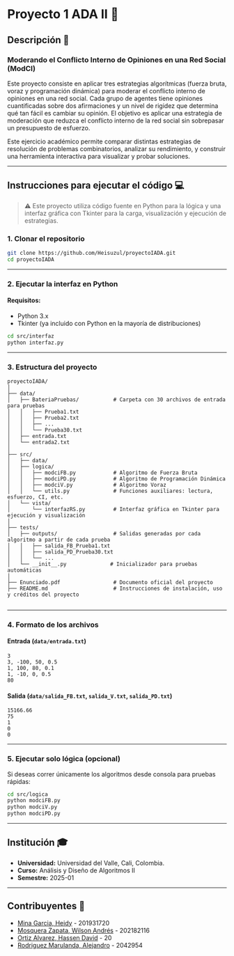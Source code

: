 # Proyecto 1 ADA II :rocket:

## Descripción :page_facing_up:

### Moderando el Conflicto Interno de Opiniones en una Red Social (ModCI)

Este proyecto consiste en aplicar tres estrategias algorítmicas (fuerza bruta, voraz y programación dinámica) para moderar el conflicto interno de opiniones en una red social. Cada grupo de agentes tiene opiniones cuantificadas sobre dos afirmaciones y un nivel de rigidez que determina qué tan fácil es cambiar su opinión. El objetivo es aplicar una estrategia de moderación que reduzca el conflicto interno de la red social sin sobrepasar un presupuesto de esfuerzo.

Este ejercicio académico permite comparar distintas estrategias de resolución de problemas combinatorios, analizar su rendimiento, y construir una herramienta interactiva para visualizar y probar soluciones.

---

## Instrucciones para ejecutar el código :computer:

> ⚠️ Este proyecto utiliza código fuente en Python para la lógica y una interfaz gráfica con Tkinter para la carga, visualización y ejecución de estrategias.

### 1. Clonar el repositorio

```bash
git clone https://github.com/Heisuzul/proyectoIADA.git
cd proyectoIADA
```

---

### 2. Ejecutar la interfaz en Python

#### Requisitos:
- Python 3.x
- Tkinter (ya incluido con Python en la mayoría de distribuciones)

```bash
cd src/interfaz
python interfaz.py
```

---

### 3. Estructura del proyecto

```
proyectoIADA/
│
├── data/
│   ├── BateriaPruebas/           # Carpeta con 30 archivos de entrada para pruebas
│   │   ├── Prueba1.txt
│   │   ├── Prueba2.txt
│   │   ├── ...
│   │   └── Prueba30.txt
│   ├── entrada.txt               
│   └── entrada2.txt              
│
├── src/
│   ├── data/                     
│   ├── logica/                   
│   │   ├── modciFB.py            # Algoritmo de Fuerza Bruta
│   │   ├── modciPD.py            # Algoritmo de Programación Dinámica
│   │   ├── modciV.py             # Algoritmo Voraz
│   │   └── utils.py              # Funciones auxiliares: lectura, esfuerzo, CI, etc.
│   └── vista/
│       └── interfazRS.py         # Interfaz gráfica en Tkinter para ejecución y visualización
│
├── tests/
│   ├── outputs/                  # Salidas generadas por cada algoritmo a partir de cada prueba
│   │   ├── salida_FB_Prueba1.txt
│   │   ├── salida_PD_Prueba30.txt
│   │   └── ...
│   └── __init__.py              # Inicializador para pruebas automáticas
│
├── Enunciado.pdf                 # Documento oficial del proyecto
├── README.md                     # Instrucciones de instalación, uso y créditos del proyecto


```

---

### 4. Formato de los archivos

#### Entrada (`data/entrada.txt`)
```
3
3, -100, 50, 0.5
1, 100, 80, 0.1
1, -10, 0, 0.5
80
```

#### Salida (`data/salida_FB.txt`, `salida_V.txt`, `salida_PD.txt`)
```
15166.66
75
1
0
0
```

---

### 5. Ejecutar solo lógica (opcional)

Si deseas correr únicamente los algoritmos desde consola para pruebas rápidas:

```bash
cd src/logica
python modciFB.py
python modciV.py
python modciPD.py
```

---

## Institución :mortar_board:

- **Universidad:** Universidad del Valle, Cali, Colombia.
- **Curso:** Análisis y Diseño de Algoritmos II
- **Semestre:** 2025-01

---

## Contribuyentes :busts_in_silhouette:



- [Mina Garcia, Heidy](https://github.com/Heisuzul) - 201931720
- [Mosquera Zapata, Wilson Andrés](https://github.com/andresengineer) - 202182116
- [Ortiz Alvarez, Hassen David](https://github.com/hassen2208) - 20
- [Rodriguez Marulanda, Alejandro](https://github.com/Alejand2r) - 2042954
